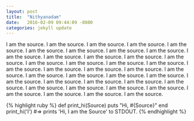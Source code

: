 ```yaml
---
layout: post
title:  "Nithyanadam"
date:   2016-02-09 09:44:09 -0800
categories: jekyll update
---
```

I am the source. I am the source. I am the source. I am the source. I am the source. I am the source. I am the source. I am the source. I am the source. I am the source.
I am the source. I am the source. I am the source. I am the source. I am the source. I am the source. I am the source. I am the source. I am the source. I am the source.
I am the source. I am the source. I am the source. I am the source. I am the source. I am the source. I am the source. I am the source. I am the source. I am the source.
I am the source. I am the source. I am the source. I am the source. I am the source. I am the source. I am the source. I am the source. I am the source. I am the source.

{% highlight ruby %}
def print_hi(Source)
  puts "Hi, #{Source}"
end
print_hi('I')
#=> prints 'Hi, I am the Source' to STDOUT.
{% endhighlight %}



[jekyll-docs]: http://jekyllrb.com/docs/home
[jekyll-gh]:   https://github.com/jekyll/jekyll
[jekyll-talk]: https://talk.jekyllrb.com/
